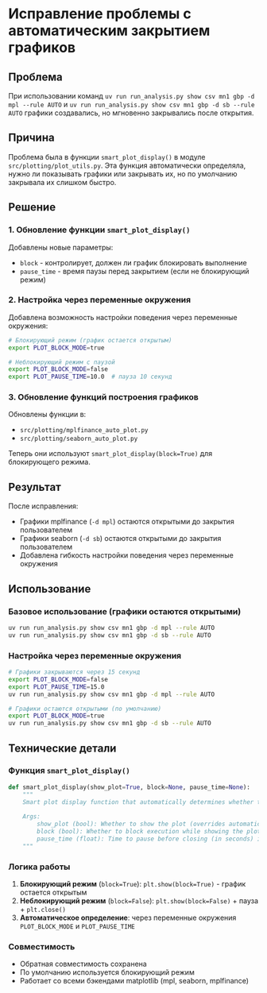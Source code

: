 # Исправление проблемы с автоматическим закрытием графиков

## Проблема

При использовании команд `uv run run_analysis.py show csv mn1 gbp -d mpl --rule AUTO` и `uv run run_analysis.py show csv mn1 gbp -d sb --rule AUTO` графики создавались, но мгновенно закрывались после открытия.

## Причина

Проблема была в функции `smart_plot_display()` в модуле `src/plotting/plot_utils.py`. Эта функция автоматически определяла, нужно ли показывать графики или закрывать их, но по умолчанию закрывала их слишком быстро.

## Решение

### 1. Обновление функции `smart_plot_display()`

Добавлены новые параметры:
- `block` - контролирует, должен ли график блокировать выполнение
- `pause_time` - время паузы перед закрытием (если не блокирующий режим)

### 2. Настройка через переменные окружения

Добавлена возможность настройки поведения через переменные окружения:

```bash
# Блокирующий режим (график остается открытым)
export PLOT_BLOCK_MODE=true

# Неблокирующий режим с паузой
export PLOT_BLOCK_MODE=false
export PLOT_PAUSE_TIME=10.0  # пауза 10 секунд
```

### 3. Обновление функций построения графиков

Обновлены функции в:
- `src/plotting/mplfinance_auto_plot.py`
- `src/plotting/seaborn_auto_plot.py`

Теперь они используют `smart_plot_display(block=True)` для блокирующего режима.

## Результат

После исправления:
- Графики mplfinance (`-d mpl`) остаются открытыми до закрытия пользователем
- Графики seaborn (`-d sb`) остаются открытыми до закрытия пользователем
- Добавлена гибкость настройки поведения через переменные окружения

## Использование

### Базовое использование (графики остаются открытыми)
```bash
uv run run_analysis.py show csv mn1 gbp -d mpl --rule AUTO
uv run run_analysis.py show csv mn1 gbp -d sb --rule AUTO
```

### Настройка через переменные окружения
```bash
# Графики закрываются через 15 секунд
export PLOT_BLOCK_MODE=false
export PLOT_PAUSE_TIME=15.0
uv run run_analysis.py show csv mn1 gbp -d mpl --rule AUTO

# Графики остаются открытыми (по умолчанию)
export PLOT_BLOCK_MODE=true
uv run run_analysis.py show csv mn1 gbp -d sb --rule AUTO
```

## Технические детали

### Функция `smart_plot_display()`

```python
def smart_plot_display(show_plot=True, block=None, pause_time=None):
    """
    Smart plot display function that automatically determines whether to show or close plots.
    
    Args:
        show_plot (bool): Whether to show the plot (overrides automatic detection)
        block (bool): Whether to block execution while showing the plot. If None, uses PLOT_BLOCK_MODE env var
        pause_time (float): Time to pause before closing (in seconds) if not blocking. If None, uses PLOT_PAUSE_TIME env var
    """
```

### Логика работы

1. **Блокирующий режим** (`block=True`): `plt.show(block=True)` - график остается открытым
2. **Неблокирующий режим** (`block=False`): `plt.show(block=False)` + пауза + `plt.close()`
3. **Автоматическое определение**: через переменные окружения `PLOT_BLOCK_MODE` и `PLOT_PAUSE_TIME`

### Совместимость

- Обратная совместимость сохранена
- По умолчанию используется блокирующий режим
- Работает со всеми бэкендами matplotlib (mpl, seaborn, mplfinance)
